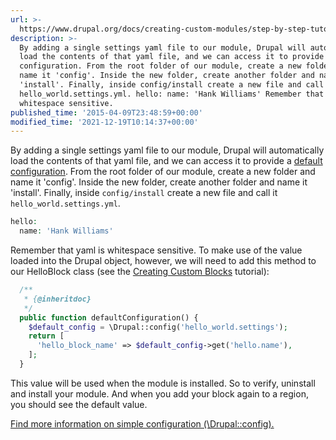 ```yaml
---
url: >-
  https://www.drupal.org/docs/creating-custom-modules/step-by-step-tutorial-hello-world/add-a-default-configuration
description: >-
  By adding a single settings yaml file to our module, Drupal will automatically
  load the contents of that yaml file, and we can access it to provide a default
  configuration. From the root folder of our module, create a new folder and
  name it 'config'. Inside the new folder, create another folder and name it
  'install'. Finally, inside config/install create a new file and call it
  hello_world.settings.yml. hello: name: 'Hank Williams' Remember that yaml is
  whitespace sensitive.
published_time: '2015-04-09T23:48:59+00:00'
modified_time: '2021-12-19T10:14:37+00:00'
---
```

By adding a single settings yaml file to our module, Drupal will automatically load the contents of that yaml file, and we can access it to provide a [default configuration](https://www.drupal.org/node/2116839). From the root folder of our module, create a new folder and name it 'config'. Inside the new folder, create another folder and name it 'install'. Finally, inside `config/install` create a new file and call it `hello_world.settings.yml`.

```php
hello:
  name: 'Hank Williams'

```

Remember that yaml is whitespace sensitive. To make use of the value loaded into the Drupal object, however, we will need to add this method to our HelloBlock class (see the [Creating Custom Blocks](/docs/8/creating-custom-modules/creating-custom-blocks) tutorial):

```php
  /**
   * {@inheritdoc}
   */
  public function defaultConfiguration() {
    $default_config = \Drupal::config('hello_world.settings');
    return [
      'hello_block_name' => $default_config->get('hello.name'),
    ];
  }

```

This value will be used when the module is installed. So to verify, uninstall and install your module. And when you add your block again to a region, you should see the default value.

[Find more information on simple configuration (\\Drupal::config).](https://www.drupal.org/docs/8/api/configuration-api/simple-configuration-api)